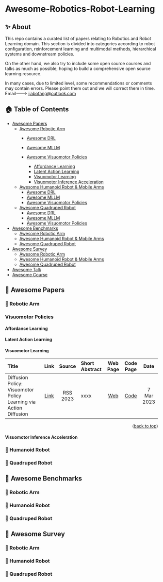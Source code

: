 # Awesome-Robotics-Robot-Learning

## ✨ About 
This repo contains a curated list of papers relating to Robotics and Robot Learning domain. This section is divided into categories according to robot configuration, reinforcement learning and multimodal methods, hierarchical systems and downstream policies.

On the other hand, we also try to include some open source courses and talks as much as possible, hoping to build a comprehensive open source learning resource.

In many cases, due to limited level, some recommendations or comments may contain errors. Please point them out and we will correct them in time. Email---> jiabofang@outlook.com

<!-- ******* 0-Content Table ******* -->
## 🏠 Table of Contents

- [Awesome Papers](#awesome-papers)
  - [Awesome Robotic Arm](#awesome-Robotic-Arm—papers)
    - [Awesome DRL](#awesome-DRL)
    - [Awesome MLLM](#awesome-MLLM)
      
    - [Awesome Visuomotor Policies](#awesome-Visuomotor-Policies)
      - [Affordance Learning](#affordance-learning)
      - [Latent Action Learning](#latent-action-learning)
      - [Visuomotor Learning](#visuomotor-learning)
      - [Visuomotor Inference Acceleration](#visuomotor-inference-acceleration)
  - [Awesome Humanoid Robot & Mobile Arms](#awesome-Humanoid-Robot-&-Mobile-Arms—papers)
    - [Awesome DRL](#awesome-DRL)
    - [Awesome MLLM](#awesome-MLLM)
    - [Awesome Visuomotor Policies](#awesome-Visuomotor-Policies)
  - [Awesome Quadruped Robot](#awesome-Quadruped-Robot—papers)
    - [Awesome DRL](#awesome-DRL)
    - [Awesome MLLM](#awesome-MLLM)
    - [Awesome Visuomotor Policies](#awesome-Visuomotor-Policies)
- [Awesome Benchmarks](#awesome-datasets)
  - [Awesome Robotic Arm](#awesome-Robotic-Arm-datasets)
  - [Awesome Humanoid Robot & Mobile Arms](#awesome-Humanoid-Robot-&-Mobile-Arms-datasets)
  - [Awesome Quadruped Robot](#awesome-Quadruped-Robot-datasets)
- [Awesome Survey](#awesome-survey)
  - [Awesome Robotic Arm](#awesome-Robotic-Arm-survey)
  - [Awesome Humanoid Robot & Mobile Arms](#awesome-Humanoid-Robot-&-Mobile-Arms-survey)
  - [Awesome Quadruped Robot](#awesome-Quadruped-Robot-survey)
- [Awesome Talk](#awesome-talk)
- [Awesome Course](#awesome-course)





<!-- ******* 1-Papers ******* -->
## 📝 Awesome Papers

<!-- ******* 1.1-Robotic Arm ******* -->
### 📄 Robotic Arm
<!-- ******* 1.1.3-Visuomotor Policies ******* -->
### Visuomotor Policies


<!-- ******* 1.1.3.1-Affordance Learning ******* -->
#### Affordance Learning





<!-- ******* 1.1.3.2-Latent Action Learning ******* -->
#### Latent Action Learning




<!-- ******* 1.1.3.3-Visuomotor Learning ******* -->
#### Visuomotor Learning

| Title | Link | Source | Short Abstract | Web Page | Code Page | Date |
|:------|:------:|:------:|:------|:------:|:------:|:-----:|
| Diffusion Policy: Visuomotor Policy Learning via Action Diffusion | [Link](https://arxiv.org/abs/2303.04137v5)| RSS 2023 | xxxx | [Web](https://diffusion-policy.cs.columbia.edu/) | [Code](https://github.com/real-stanford/diffusion_policy) | 7 Mar 2023 |



<p align=right>(<a href=#Awesome-Robotics-Robot-Learning>back to top</a>)</p>

<!-- ******* 1.1.3.4-Visuomotor Inference Acceleration ******* -->
#### Visuomotor Inference Acceleration







<!-- ******* 1.2-Humanoid Robot******* -->
### 📄 Humanoid Robot


<!-- ******* 1.3-Quadruped Robot ******* -->
### 📄 Quadruped Robot


<!-- ******* 2-Benchmarks ******* -->
## 📝 Awesome Benchmarks

<!-- ******* 2.1-Robotic Arm ******* -->
### 📄 Robotic Arm


<!-- ******* 2.2-Humanoid Robot ******* -->
### 📄 Humanoid Robot


<!-- ******* 2.3-Quadruped Robot ******* -->
### 📄 Quadruped Robot


<!-- ******* 3-Survey ******* -->
## 📝 Awesome Survey



<!-- ******* 3.1-Robotic Arm ******* -->
### 📄 Robotic Arm


<!-- ******* 3.2-Humanoid Robot ******* -->
### 📄 Humanoid Robot


<!-- ******* 3.3-Quadruped Robot ******* -->
### 📄 Quadruped Robot







